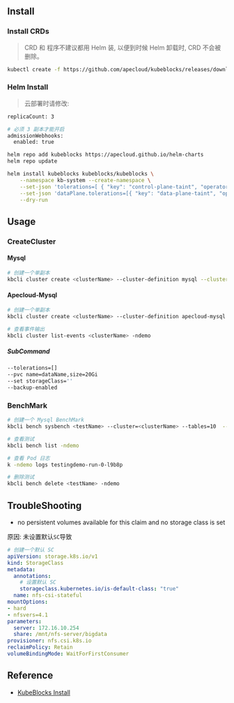 ## Install

### Install CRDs

> CRD 和 程序不建议都用 Helm 装, 以便到时候 Helm 卸载时, CRD 不会被删除。

```sh
kubectl create -f https://github.com/apecloud/kubeblocks/releases/download/v0.8.1/kubeblocks_crds.yaml
```

### Helm Install

>云部署时请修改:

```sh
replicaCount: 3

# 必须 3 副本才能开启
admissionWebhooks:
  enabled: true

```

```sh
helm repo add kubeblocks https://apecloud.github.io/helm-charts
helm repo update

helm install kubeblocks kubeblocks/kubeblocks \
    --namespace kb-system --create-namespace \
    --set-json 'tolerations=[ { "key": "control-plane-taint", "operator": "Equal", "effect": "NoSchedule", "value": "true" } ]' \
    --set-json 'dataPlane.tolerations=[{ "key": "data-plane-taint", "operator": "Equal", "effect": "NoSchedule", "value": "true" } ]' \
    --dry-run
```

## Usage

### CreateCluster

#### Mysql
```sh
# 创建一个单副本
kbcli cluster create <clusterName> --cluster-definition mysql --cluster-version 5.7.42 --set cpu=0.5,memory=1Gi,storage=20Gi,replicas=1 
```
#### Apecloud-Mysql

```sh
# 创建一个单副本
kbcli cluster create <clusterName> --cluster-definition apecloud-mysql --cluster-version ac-mysql-8.0.30 --set cpu=0.5,memory=1Gi,storage=20Gi,replicas=1 

# 查看事件输出
kbcli cluster list-events <clusterName> -ndemo
```

##### SubCommand

```sh
--tolerations=[]
--pvc name=dataName,size=20Gi
--set storageClass=''
--backup-enabled
```

### BenchMark

```sh
# 创建一个 Mysql BenchMark
kbcli bench sysbench <testName> --cluster=<clusterName> --tables=10  --database=demo --size=25000 --user=root --password=frqtmqp7  -ndemo

# 查看测试 
kbcli bench list -ndemo

# 查看 Pod 日志
k -ndemo logs testingdemo-run-0-l9b8p

# 删除测试
kbcli bench delete <testName> -ndemo
```

## TroubleShooting

- no persistent volumes available for this claim and no storage class is set

原因: 未设置默认`SC`导致

```yaml
# 创建一个默认 SC
apiVersion: storage.k8s.io/v1
kind: StorageClass
metadata:
  annotations:
    # 设置默认 SC
    storageclass.kubernetes.io/is-default-class: "true"
  name: nfs-csi-stateful
mountOptions:
- hard
- nfsvers=4.1
parameters:
  server: 172.16.10.254
  share: /mnt/nfs-server/bigdata
provisioner: nfs.csi.k8s.io
reclaimPolicy: Retain
volumeBindingMode: WaitForFirstConsumer
```

## Reference

- [KubeBlocks Install](https://kubeblocks.io/docs/preview/user_docs/installation/install-with-helm/install-kubeblocks-with-helm)
